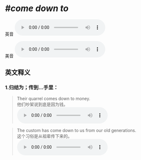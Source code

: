 # ***\#come down to*** 
英音
<audio src="./media/come down to1.aac" controls="controls"></audio>

美音
<audio src="./media/come down to2.aac" controls="controls"></audio>



  

英文释义
---
### 1.**归结为；传到…手里：**  

 > Their quarrel comes down to money.   
 > 他们吵架说到底是因为钱。    
<audio src="./media/12-come-.aac" controls="controls"></audio>

 > The custom has come down to us from our old generations.  
 > 这个习俗是从祖辈传下来的。    
<audio src="./media/13-come-.aac" controls="controls"></audio>


